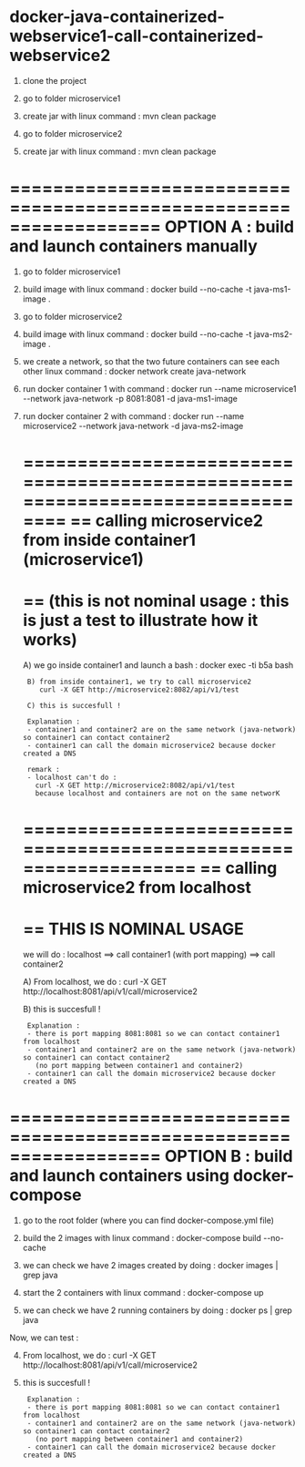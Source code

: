 # docker-java-containerized-webservice1-call-containerized-webservice2

1) clone the project 

2) go to folder microservice1
3) create jar with linux command : 
   mvn clean package 
   
4) go to folder microservice2
5) create jar with linux command : 
   mvn clean package 

==================================================================
OPTION A : build and launch containers manually
==================================================================

1) go to folder microservice1
2) build image with linux command :
   docker build --no-cache -t java-ms1-image .
  
1) go to folder microservice2
2) build image with linux command :
   docker build --no-cache -t java-ms2-image .
   
1) we create a network, so that the two future containers can see each other
   linux command : 
   docker network create java-network
   
3) run docker container 1 with command : 
   docker run --name microservice1 --network java-network -p 8081:8081 -d java-ms1-image
   
3) run docker container 2 with command : 
   docker run --name microservice2 --network java-network -d java-ms2-image
   
	===============================================================================
	== calling microservice2 from inside container1 (microservice1)
	== 
	== (this is not nominal usage : this is just a test to illustrate how it works)
	===============================================================================
	
	A) we go inside container1 and launch a bash :
	   docker exec -ti b5a bash 
	   
        B) from inside container1, we try to call microservice2
           curl -X GET http://microservice2:8082/api/v1/test
           
        C) this is succesfull !
        
        Explanation : 
        - container1 and container2 are on the same network (java-network) so container1 can contact container2
        - container1 can call the domain microservice2 because docker created a DNS
        
        remark : 
        - localhost can't do : 
          curl -X GET http://microservice2:8082/api/v1/test
          because localhost and containers are not on the same networK
        
	==================================================================
	== calling microservice2 from localhost
	== 
	== THIS IS NOMINAL USAGE	
	==================================================================
	
	we will do : 
	localhost ==> call container1 (with port mapping) ==> call container2
	
	A) From localhost, we do :
	curl -X GET http://localhost:8081/api/v1/call/microservice2
	
	B) this is succesfull !
	
        Explanation : 
        - there is port mapping 8081:8081 so we can contact container1 from localhost
        - container1 and container2 are on the same network (java-network) so container1 can contact container2
          (no port mapping between container1 and container2)
        - container1 can call the domain microservice2 because docker created a DNS
        
==================================================================
OPTION B : build and launch containers using docker-compose
==================================================================

1) go to the root folder (where you can find docker-compose.yml file)
2) build the 2 images with linux command :
   docker-compose build --no-cache
   
3) we can check we have 2 images created by doing : 
   docker images | grep java

4) start the 2 containers with linux command :
   docker-compose up 
   
4) we can check we have 2 running containers by doing :
   docker ps | grep java 
   
Now, we can test : 

4) From localhost, we do :
   curl -X GET http://localhost:8081/api/v1/call/microservice2
	
5) this is succesfull !

        Explanation : 
        - there is port mapping 8081:8081 so we can contact container1 from localhost
        - container1 and container2 are on the same network (java-network) so container1 can contact container2
          (no port mapping between container1 and container2)
        - container1 can call the domain microservice2 because docker created a DNS







 
  
   
   
   
   
   
   
   
   
   
   


















